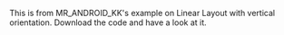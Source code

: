 This is from MR_ANDROID_KK's example on Linear Layout with vertical orientation. Download the code and have a look at it.
